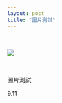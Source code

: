 ```yaml
---
layout: post
title: "圖片測試"
---
```


  
&nbsp;
&nbsp;

![](https://pic.imgdb.cn/item/5f5b2071160a154a675e5712.jpg)


  
&nbsp;
&nbsp;

圖片測試

9.11